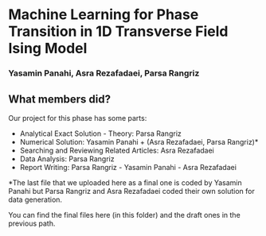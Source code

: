 # Machine Learning for Phase Transition in 1D Transverse Field Ising Model

### Yasamin Panahi, Asra Rezafadaei, Parsa Rangriz

## What members did?

Our project for this phase has some parts:

- Analytical Exact Solution - Theory: Parsa Rangriz
- Numerical Solution: Yasamin Panahi + (Asra Rezafadaei, Parsa Rangriz)*
- Searching and Reviewing Related Articles: Asra Rezafadaei
- Data Analysis: Parsa Rangriz
- Report Writing: Parsa Rangriz - Yasamin Panahi - Asra Rezafadaei

*The last file that we uploaded here as a final one is coded by Yasamin Panahi but Parsa Rangriz and Asra Rezafadaei coded their own solution for data generation.

You can find the final files here (in this folder) and the draft ones in the previous path.

